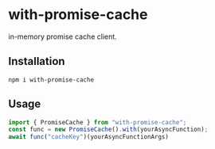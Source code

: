 with-promise-cache
====
in-memory promise cache client.

## Installation
`npm i with-promise-cache`

## Usage
```typescript
import { PromiseCache } from "with-promise-cache";
const func = new PromiseCache().with(yourAsyncFunction);
await func("cacheKey")(yourAsyncFunctionArgs)

```
